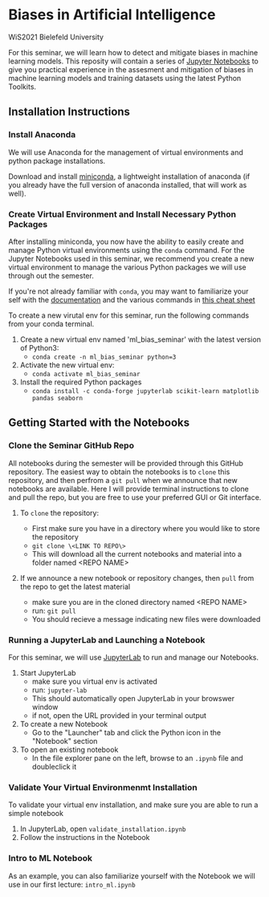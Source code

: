 # Biases in Artificial Intelligence

WiS2021 Bielefeld University

For this seminar, we will learn how to detect and mitigate biases in machine learning models. This reposity will contain a series of [Jupyter Notebooks](https://jupyter.org/) to give you practical experience in the assesment and mitigation of biases in machine learning models and training datasets using the latest Python Toolkits.

## Installation Instructions

### Install Anaconda

We will use Anaconda for the management of virtual environments and python package installations.

Download and install [miniconda](https://docs.conda.io/en/latest/miniconda.html), a lightweight installation of anaconda (if you already have the full version of anaconda installed, that will work as well).

### Create Virtual Environment and Install Necessary Python Packages

After installing miniconda, you now have the ability to easily create and manage Python virtual environments using the `conda` command. For the Jupyter Notebooks used in this seminar, we recommend you create a new virtual environment to manage the various Python packages we will use through out the semester.  

If you're not already familiar with `conda`, you may want to familiarize your self with the [documentation](https://docs.conda.io/projects/conda/en/latest/commands.html) and the various commands in [this cheat sheet](https://docs.conda.io/projects/conda/en/4.6.0/_downloads/52a95608c49671267e40c689e0bc00ca/conda-cheatsheet.pdf)

To create a new virutal env for this seminar, run the following commands from your conda terminal.

1. Create a new virtual env named 'ml_bias_seminar' with the latest version of Python3:
 	- `conda create -n ml_bias_seminar python=3`
2. Activate the new virtual env:
	- `conda activate ml_bias_seminar`
3. Install the required Python packages
	- `conda install -c conda-forge jupyterlab scikit-learn matplotlib pandas seaborn`


## Getting Started with the Notebooks

### Clone the Seminar GitHub Repo

All notebooks during the semester will be provided through this GitHub repository.  The easiest way to obtain the notebooks is to `clone` this repository, and then perfrom a `git pull` when we announce that new notebooks are available. Here I will provide terminal instructions to clone and pull the repo, but you are free to use your preferred GUI or Git interface.

1. To `clone` the repository:
	- First make sure you have in a directory where you would like to store the repository
	- `git clone \<LINK TO REPO\>`
	- This will download all the current notebooks and material into a folder named \<REPO NAME\>

2. If we announce a new notebook or repository changes, then `pull` from the repo to get the latest material
	- make sure you are in the cloned directory named \<REPO NAME\>
	- run: `git pull`
	- You should recieve a message indicating new files were downloaded

### Running a JupyterLab and Launching a Notebook

For this seminar, we will use [JupyterLab](https://jupyterlab.readthedocs.io/en/stable/) to run and manage our Notebooks.

1. Start JupyterLab
	- make sure you virtual env is activated
	- run: `jupyter-lab`
	- This should automatically open JupyterLab in your browswer window
	- if not, open the URL provided in your terminal output
2. To create a new Notebook
	- Go to the "Launcher" tab and click the Python icon in the "Notebook" section
3. To open an existing notebook
	- In the file explorer pane on the left, browse to an `.ipynb` file and doubleclick it

### Validate Your Virtual Environmenmt Installation

To validate your virtual env installation, and make sure you are able to run a simple notebook

1. In JupyterLab, open `validate_installation.ipynb`
2. Follow the instructions in the Notebook

### Intro to ML Notebook

As an example, you can also familiarize yourself with the Notebook we will use in our first lecture: `intro_ml.ipynb`